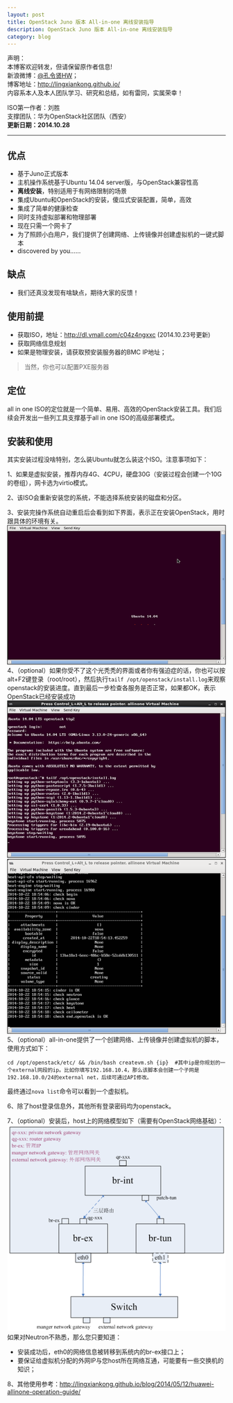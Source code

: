 ```yaml
---
layout: post
title: OpenStack Juno 版本 All-in-one 离线安装指导
description: OpenStack Juno 版本 All-in-one 离线安装指导
category: blog
---
```


声明：  
本博客欢迎转发，但请保留原作者信息!  
新浪微博：[@孔令贤HW](http://weibo.com/lingxiankong)；   
博客地址：<http://lingxiankong.github.io/>  
内容系本人及本人团队学习、研究和总结，如有雷同，实属荣幸！

ISO第一作者：刘胜  
支撑团队：华为OpenStack社区团队（西安）  
**更新日期：2014.10.28**

----------

## 优点
* 基于Juno正式版本
* 主机操作系统基于Ubuntu 14.04 server版，与OpenStack兼容性高
* **离线安装**，特别适用于有网络限制的场景
* 集成Ubuntu和OpenStack的安装，傻瓜式安装配置，简单，高效
* 集成了简单的健康检查
* 同时支持虚拟部署和物理部署
* 现在只需一个网卡了
* 为了照顾小白用户，我们提供了创建网络、上传镜像并创建虚拟机的一键式脚本
* discovered by you……

## 缺点
* 我们还真没发现有啥缺点，期待大家的反馈！

## 使用前提
* 获取ISO，地址：<http://dl.vmall.com/c04z4ngxxc> (2014.10.23号更新)
* 获取网络信息规划
* 如果是物理安装，请获取预安装服务器的BMC IP地址；

> 当然，你也可以配置PXE服务器

## 定位
all in one ISO的定位就是一个简单、易用、高效的OpenStack安装工具。我们后续会开发出一些列工具支撑基于all in one ISO的高级部署模式。

## 安装和使用
其实安装过程没啥特别，怎么装Ubuntu就怎么装这个ISO。注意事项如下：

1、如果是虚拟安装，推荐内存4G、4CPU，硬盘30G（安装过程会创建一个10G的卷组），网卡选为virtio模式。  

2、该ISO会重新安装您的系统，不能选择系统安装的磁盘和分区。

3、安装完操作系统自动重启后会看到如下界面，表示正在安装OpenStack，用时跟具体的环境有关。  
![](/images/2014-10-16-openstack-juno-allinone/1.png)  
4、（optional）如果你受不了这个光秃秃的界面或者你有强迫症的话，你也可以按alt+F2键登录（root/root），然后执行`tailf /opt/openstack/install.log`来观察openstack的安装进度。直到最后一步检查各服务是否正常，如果都OK，表示OpenStack已经安装成功  
![](/images/2014-10-16-openstack-juno-allinone/2.png)  
![](/images/2014-10-16-openstack-juno-allinone/3.png)  
5、（optional）all-in-one提供了一个创建网络、上传镜像并创建虚拟机的脚本，使用方式如下：  

    cd /opt/openstack/etc/ && /bin/bash createvm.sh {ip}  #其中ip是你规划的一个external网段的ip。比如你填写192.168.10.4，那么该脚本会创建一个子网是192.168.10.0/24的external net，后续可通过API修改。
    
最终通过`nova list`命令可以看到一个虚拟机。

6、除了host登录信息外，其他所有登录密码均为openstack。

7、（optional）安装后，host上的网络模型如下（需要有OpenStack网络基础）：  
![](/images/2014-10-16-openstack-juno-allinone/4.png)   
如果对Neutron不熟悉，那么您只要知道：  

* 安装成功后，eth0的网络信息被转移到系统内的br-ex接口上；
* 要保证给虚拟机分配的外网IP与您host所在网络互通，可能要有一些交换机的知识；

8、其他使用参考：<http://lingxiankong.github.io/blog/2014/05/12/huawei-allinone-operation-guide/>